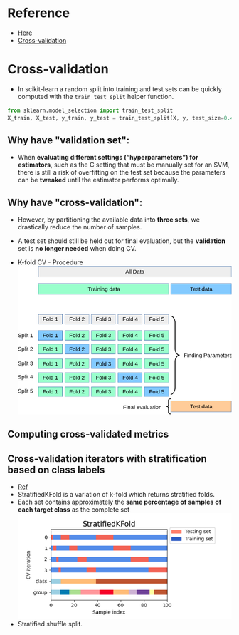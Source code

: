 # Reference
+ [Here](https://scikit-learn.org/stable/user_guide.html)
+ [Cross-validation](https://scikit-learn.org/stable/modules/cross_validation.html#cross-validation)

# Cross-validation
+ In scikit-learn a random split into training and test sets can be quickly 
computed with the `train_test_split` helper function.
```python
from sklearn.model_selection import train_test_split
X_train, X_test, y_train, y_test = train_test_split(X, y, test_size=0.4, random_state=0)
```
## Why have "validation set":
+ When **evaluating different settings (“hyperparameters”) for estimators**,
such as the C setting that must be manually set for an SVM, there is still a risk of overfitting on the test set 
because the parameters can be **tweaked** until the estimator performs optimally.

## Why have "cross-validation":
+ However, by partitioning the available data into **three sets**, we drastically reduce the number of samples.
+ A test set should still be held out for final evaluation, but the **validation** set is **no longer needed** when doing CV.

+ K-fold CV - Procedure
![k-fold](images/grid_search_cross_validation.png)

## Computing cross-validated metrics
## Cross-validation iterators with stratification based on class labels
+ [Ref](https://scikit-learn.org/stable/modules/cross_validation.html#cross-validation-iterators-with-stratification-based-on-class-labels)
+ StratifiedKFold is a variation of k-fold which returns stratified folds. 
+ Each set contains approximately the **same percentage of samples of each target class** as the complete set
![stratified-k-fold](images/Stratified_k_fold.png)
+ Stratified shuffle split.